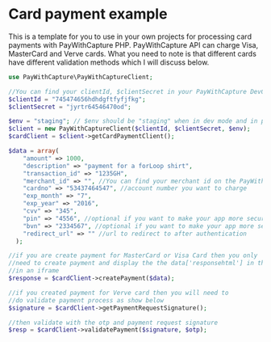 # Card payment example
This is a template for you to use in your own projects for processing card payments with PayWithCapture PHP.
PayWithCapture API can charge Visa, MasterCard and Verve cards. What you need to note is that different
cards have different validation methods which I will discuss below.

```PHP
use PayWithCapture\PayWithCaptureClient;

//You can find your clientId, $clientSecret in your PayWithCapture DevCenter settings page
$clientId = "745474656hdhdgftfyfjfkg";
$clientSecret = "jyrtr64546470od";

$env = "staging"; // $env should be "staging" when in dev mode and in production change to "production"
$client = new PayWithCaptureClient($clientId, $clientSecret, $env);
$cardClient = $client->getCardPaymentClient();

$data = array(
    "amount" => 1000,
    "description" => "payment for a forLoop shirt",
    "transaction_id" => "1235GH",
    "merchant_id" => "", //You can find your merchant id on the PayWithCapture DevCenter settings page
    "cardno" => "53437464547", //account number you want to charge
    "exp_month" => "7",
    "exp_year" => "2016",
    "cvv" => "345",
    "pin" => "4556", //optional if you want to make your app more secure. Also needed for verve cards
    "bvn" => "2334567", //optional if you want to make your app more secure
    "redirect_url" => "" //url to redirect to after authentication
  );

//if you are create payment for MasterCard or Visa Card then you only
//need to create payment and display the the data['responsehtml'] in the $response
//in an iframe
$response = $cardClient->createPayment($data);

//if you created payment for Verve card then you will need to
//do validate payment process as show below
$signature = $cardClient->getPaymentRequestSignature();

//then validate with the otp and payment request signature
$resp = $cardClient->validatePayment($signature, $otp);
```
